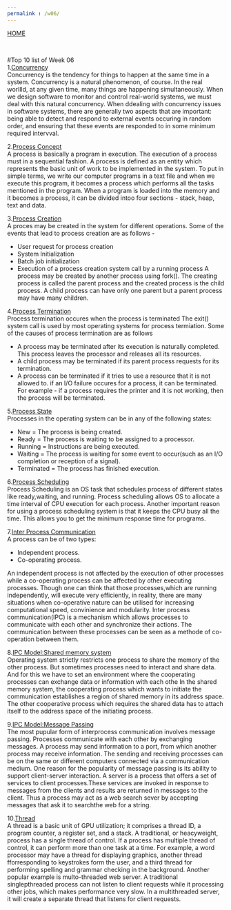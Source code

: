 ```yaml
---
permalink : /w06/
---
```

[HOME](../)

<br>

#Top 10 list of Week 06
<br>
1.[Concurrency](https://sceweb.uhcl.edu/helm/RationalUnifiedProcess/process/workflow/ana_desi/co_cncry.htm)<br>
Concurrency is the tendency for things to happen at the same time in a system. Concurrency is a natural phenomenon, of course. In the real worllld, at any given time, many things are happening simultaneously. When we design software to monitor and control real-world systems, we must deal with this natural concurrency.
When ddealing with concurrency issues in software systems, there are generally two aspects that are important: being able to detect and respond to external events occuring in random order, and ensuring that these events are responded to in some minimum required intervval.

2.[Process Concept](https://www.tutorialspoint.com/operating_system/os_processes.htm)<br>
A process is basically a program in execution. The execution of a process must in a sequential fashion. A process is defined as an entity which represents the basic unit of work to be implemented in the system.
To put in simple terms, we write our computer programs in a text file and when we execute this program, it becomes a process which performs all the tasks mentioned in the program.
When a program is loaded into the memory and it becomes a process, it can be divided intoo four sections - stack, heap, text and data.

3.[Process Creation](https://www.tutorialspoint.com/process-creation-vs-process-termination-in-operating-system)<br>
A proces may be created in the system for different operations. Some of the events that lead to process creation are as follows - 
- User request for process creation
- System Initialization
- Batch job initialization
- Execution of a process creation system call by a running process
A process may be created by another process using fork(). The creating process is called the parent process and the created process is the child process. A child process can have only one parent but a parent process may have many children.

4.[Process Termination](https://www.tutorialspoint.com/process-creation-vs-process-termination-in-operating-system)<br>
Process termination occures when the process is terminated The exit() system call is used by most operating systems for process termiation.
Some of the causes of process termination are as follows
- A process may be terminated after its execution is naturally completed. This process leaves the processor and releases all its resources.
- A child process may be terminated if its parent process requests for its termination.
- A process can be terminated if it tries to use a resource that it is not allowed to.
if an I/O failure occures for a process, it can be terminated. For example - if a process requires the printer and it is not working, then the process will be terminated.

5.[Process State](https://www.studytonight.com/operating-system/operating-system-processes#)<br>
Processes in the operating system can be in any of the following states:
- New = The process is being created.
- Ready = The process is waiting to be assigned to a processor.
- Running = Instructions are being executed.
- Waiting = The process is waiting for some event to occur(such as an I/O completion or reception of a signal).
- Terminated = The process has finished execution.

6.[Process Scheduling](https://www.guru99.com/process-scheduling.html#1)<br>
Process Scheduling is an OS task that schedules process of different states like ready,waiting, and running.
Process scheduling allows OS to allocate a time interval of CPU execution for each process. Another important reason for using a process scheduling system is that it keeps the CPU busy all the time. This allows you to get the minimum response time for programs.

7.[Inter Process Communication](https://www.geeksforgeeks.org/inter-process-communication-ipc/)<br>
A process can be of two types:
- Independent process.
- Co-operating process.

An independent process is not affected by the execution of other processes while a co-operating process can be affected by other executing processes. Though one can think that those processes,which are running independently, will execute very efficiently, in reality, there are many situations when co-operative nature can be utilised for increasing computational speed, convinience and modularity. Inter process communication(IPC) is a mechanism which allows processes to communicate with each other and synchronize their actions. The communication between these processes can be seen as a methode of co-operation between them.

8.[IPC Model:Shared memory system](https://binaryterms.com/shared-memory-system-in-ipc.html)<br>
Operating system strictly restricts one process to share the memory of the other process. But sometimes processes need to interact and share data. And for this we have to set an environment where the cooperating processes can exchange data or information with each othe
In the shared memory system, the cooperating process which wants to initiate the communication establishes a region of shared memory in its address space. The other cooperative process which requires the shared data has to attach itself to the address space of the initiating process.

9.[IPC Model:Message Passing](https://www.cs.unc.edu/~dewan/242/s07/notes/ipc/node4.html)<br>
The most pupular form of interprocess communication involves message passing. Processes communicate with each other by exchanging messages. A process may send information to a port, from which another process may receive information. The sending and receiving processes can be on the same or different computers connected via a communication medium.
One reason for the popularity of message passing is its ability to support client-server interaction. A server is a process that offers a set of services to client processes.These services are invoked in response to messages from the clients and results are returned in messages to the client. Thus a process may act as a web search sever by accepting messages that ask it to searchthe web for a string.

10.[Thread](https://medium.com/@kiyoungju/operating-system-4-threads-7b63185b12e8)<br>
A thread is a basic unit of GPU utilization; it comprises a thread ID, a program counter, a register set, and a stack. A traditional, or heacyweight, process has a single thread of control. If a process has multiple thread of control, it can perform more than one task at a time.
For example, a word processor may have a thread for displaying graphics, another thread fforresponding to keystrokes form the user, and a third thread for performing spelling and grammar checking in the background.
Another popular example is multo-threaded web server. A traditional singlepthreaded process can not listen to client requests while it processing other jobs, which makes performance very slow. In a multithreaded server, it will create a separate thread that listens for client requests.
 
